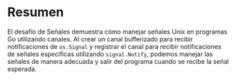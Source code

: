 # Resumen

El desafío de Señales demuestra cómo manejar señales Unix en programas Go utilizando canales. Al crear un canal bufferizado para recibir notificaciones de `os.Signal` y registrar el canal para recibir notificaciones de señales específicas utilizando `signal.Notify`, podemos manejar las señales de manera adecuada y salir del programa cuando se recibe la señal esperada.
